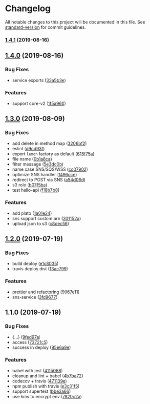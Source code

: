 # Changelog

All notable changes to this project will be documented in this file. See [standard-version](https://github.com/conventional-changelog/standard-version) for commit guidelines.

### [1.4.1](https://github.com/lemoncloud-io/lemon-hello-api/compare/v1.4.0...v1.4.1) (2019-08-16)



## [1.4.0](https://github.com/lemoncloud-io/lemon-hello-api/compare/v1.3.0...v1.4.0) (2019-08-16)


### Bug Fixes

* service exports ([33a5b3e](https://github.com/lemoncloud-io/lemon-hello-api/commit/33a5b3e))


### Features

* support core-v2 ([1f5a960](https://github.com/lemoncloud-io/lemon-hello-api/commit/1f5a960))



## [1.3.0](https://github.com/lemoncloud-io/lemon-hello-api/compare/v1.2.0...v1.3.0) (2019-08-09)


### Bug Fixes

* add delete in method map ([3206bf2](https://github.com/lemoncloud-io/lemon-hello-api/commit/3206bf2))
* eslint ([d9cd93f](https://github.com/lemoncloud-io/lemon-hello-api/commit/d9cd93f))
* export `lemon` factory as default ([618f75a](https://github.com/lemoncloud-io/lemon-hello-api/commit/618f75a))
* file name ([0b1a8ca](https://github.com/lemoncloud-io/lemon-hello-api/commit/0b1a8ca))
* filter message ([5e3dc0b](https://github.com/lemoncloud-io/lemon-hello-api/commit/5e3dc0b))
* name case SNS/SQS/WSS ([cc07902](https://github.com/lemoncloud-io/lemon-hello-api/commit/cc07902))
* optimize SNS handler ([f496cce](https://github.com/lemoncloud-io/lemon-hello-api/commit/f496cce))
* redirect to POST via SNS ([a54d06d](https://github.com/lemoncloud-io/lemon-hello-api/commit/a54d06d))
* s3 role ([b07f5ba](https://github.com/lemoncloud-io/lemon-hello-api/commit/b07f5ba))
* test hello-api ([f18b7b8](https://github.com/lemoncloud-io/lemon-hello-api/commit/f18b7b8))


### Features

* add plato ([1a01e24](https://github.com/lemoncloud-io/lemon-hello-api/commit/1a01e24))
* sns support custom arn ([301152a](https://github.com/lemoncloud-io/lemon-hello-api/commit/301152a))
* upload json to s3 ([c8dec56](https://github.com/lemoncloud-io/lemon-hello-api/commit/c8dec56))



## [1.2.0](https://github.com/lemoncloud-io/lemon-hello-api/compare/v1.1.0...v1.2.0) (2019-07-19)


### Bug Fixes

* build deploy ([e1c8035](https://github.com/lemoncloud-io/lemon-hello-api/commit/e1c8035))
* travis deploy dist ([13ac799](https://github.com/lemoncloud-io/lemon-hello-api/commit/13ac799))


### Features

* prettier and refactoring ([9067e11](https://github.com/lemoncloud-io/lemon-hello-api/commit/9067e11))
* sns-service ([3fd9677](https://github.com/lemoncloud-io/lemon-hello-api/commit/3fd9677))



## 1.1.0 (2019-07-19)


### Bug Fixes

* {...} ([9fed97a](https://github.com/lemoncloud-io/lemon-hello-api/commit/9fed97a))
* access ([73721c5](https://github.com/lemoncloud-io/lemon-hello-api/commit/73721c5))
* success in deploy ([85e6a9e](https://github.com/lemoncloud-io/lemon-hello-api/commit/85e6a9e))


### Features

* babel with jest ([4115088](https://github.com/lemoncloud-io/lemon-hello-api/commit/4115088))
* cleanup and lint + babel ([4b7ba72](https://github.com/lemoncloud-io/lemon-hello-api/commit/4b7ba72))
* codecov + travis ([471139e](https://github.com/lemoncloud-io/lemon-hello-api/commit/471139e))
* npm publish with travis ([e3c31f5](https://github.com/lemoncloud-io/lemon-hello-api/commit/e3c31f5))
* support supertest ([bbe3a66](https://github.com/lemoncloud-io/lemon-hello-api/commit/bbe3a66))
* use kms to encrypt env ([7820c2a](https://github.com/lemoncloud-io/lemon-hello-api/commit/7820c2a))

